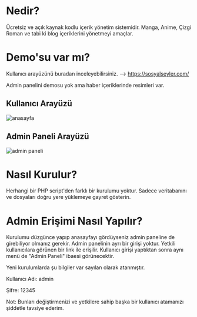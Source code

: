 # Nedir?
Ücretsiz ve açık kaynak kodlu içerik yönetim sistemidir. Manga, Anime, Çizgi Roman ve tabi ki blog içeriklerini yönetmeyi amaçlar.
# Demo'su var mı?
Kullanıcı arayüzünü buradan inceleyebilirsiniz. --> https://sosyalseyler.com/

Admin panelini demosu yok ama haber içeriklerinde resimleri var.
## Kullanıcı Arayüzü
![anasayfa](https://github.com/ArgonauTR/sosyal-seyler/assets/108693719/2ce6c26f-ad86-4fff-90bc-f589525cf504)
## Admin Paneli Arayüzü
![admin paneli](https://github.com/ArgonauTR/sosyal-seyler/assets/108693719/54a533e3-92e0-46c7-8180-943c3dff4316)

# Nasıl Kurulur?
Herhangi bir PHP script'den farklı bir kurulumu yoktur. Sadece veritabanını ve dosyaları doğru yere yüklemeye gayret gösterin.
# Admin Erişimi Nasıl Yapılır?
Kurulumu düzgünce yapıp anasayfayı gördüyseniz admin paneline de girebiliyor olmanız gerekir. Admin panelinin ayrı bir girişi yoktur. Yetkili kullanıcılara görünen bir link ile erişilir. Kullanıcı girişi yaptıktan sonra aynı menü de "Admin Paneli" ibaesi görünecektir.

Yeni kurulumlarda şu bilgiler var sayılan olarak atanmıştır.

Kullanıcı Adı: admin

Şifre: 12345

Not: Bunları değiştirmenizi ve yetkilere sahip başka bir kullanıcı atamanızı şiddetle tavsiye ederim.
